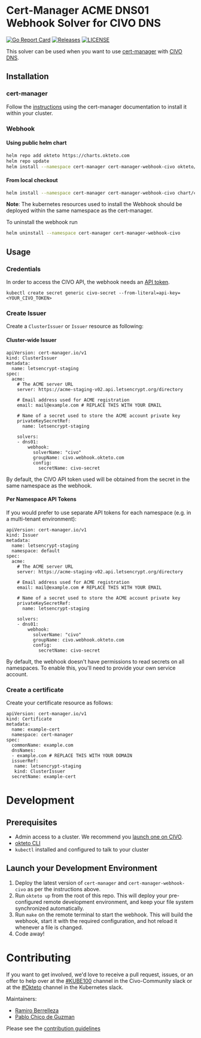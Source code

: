 # Cert-Manager ACME DNS01 Webhook Solver for CIVO DNS

[![Go Report Card](https://goreportcard.com/badge/github.com/okteto/cert-manager-webhook-civo)](https://goreportcard.com/report/github.com/okteto/cert-manager-webhook-civo)
[![Releases](https://img.shields.io/github/v/release/okteto/cert-manager-webhook-civo?include_prereleases)](https://github.com/okteto/cert-manager-webhook-civo/releases)
[![LICENSE](https://img.shields.io/github/license/okteto/cert-manager-webhook-civo)](https://github.com/slicen/cert-manager-webhook-civo/blob/master/LICENSE)

This solver can be used when you want to use  [cert-manager](https://github.com/jetstack/cert-manager) with [CIVO DNS](https://civo.com). 

## Installation

### cert-manager

Follow the [instructions](https://cert-manager.io/docs/installation/) using the cert-manager documentation to install it within your cluster.

### Webhook

#### Using public helm chart

```bash
helm repo add okteto https://charts.okteto.com
helm repo update
helm install --namespace cert-manager cert-manager-webhook-civo okteto/cert-manager-webhook-civo
```

#### From local checkout

```bash
helm install --namespace cert-manager cert-manager-webhook-civo chart/cert-manager-webhook-civo
```
**Note**: The kubernetes resources used to install the Webhook should be deployed within the same namespace as the cert-manager.

To uninstall the webhook run
```bash
helm uninstall --namespace cert-manager cert-manager-webhook-civo
```

## Usage

### Credentials
In order to access the CIVO API, the webhook needs an [API token](https://www.civo.com/account/security).

```
kubectl create secret generic civo-secret --from-literal=api-key=<YOUR_CIVO_TOKEN>
```

### Create Issuer

Create a `ClusterIssuer` or `Issuer` resource as following:

#### Cluster-wide Issuer
```
apiVersion: cert-manager.io/v1
kind: ClusterIssuer
metadata:
  name: letsencrypt-staging
spec:
  acme:
    # The ACME server URL
    server: https://acme-staging-v02.api.letsencrypt.org/directory
    
    # Email address used for ACME registration
    email: mail@example.com # REPLACE THIS WITH YOUR EMAIL
    
    # Name of a secret used to store the ACME account private key
    privateKeySecretRef:
      name: letsencrypt-staging

    solvers:
    - dns01:
        webhook:
          solverName: "civo"
          groupName: civo.webhook.okteto.com
          config:
            secretName: civo-secret
```

By default, the CIVO API token used will be obtained from the secret in the same namespace as the webhook.

#### Per Namespace API Tokens

If you would prefer to use separate API tokens for each namespace (e.g. in a multi-tenant environment):

```
apiVersion: cert-manager.io/v1
kind: Issuer
metadata:
  name: letsencrypt-staging
  namespace: default
spec:
  acme:
    # The ACME server URL
    server: https://acme-staging-v02.api.letsencrypt.org/directory
    
    # Email address used for ACME registration
    email: mail@example.com # REPLACE THIS WITH YOUR EMAIL
    
    # Name of a secret used to store the ACME account private key
    privateKeySecretRef:
      name: letsencrypt-staging

    solvers:
    - dns01:
        webhook:
          solverName: "civo"
          groupName: civo.webhook.okteto.com
          config:
            secretName: civo-secret
```

By default, the webhook doesn't have permissions to read secrets on all namespaces. To enable this, you'll need to provide your own service account.

### Create a certificate

Create your certificate resource as follows:

```
apiVersion: cert-manager.io/v1
kind: Certificate
metadata:
  name: example-cert
  namespace: cert-manager
spec:
  commonName: example.com
  dnsNames:
  - example.com # REPLACE THIS WITH YOUR DOMAIN
  issuerRef:
   name: letsencrypt-staging
   kind: ClusterIssuer
  secretName: example-cert
```

# Development

## Prerequisites
-  Admin access to a cluster. We recommend you [launch one on CIVO](https://www.civo.com/?ref=af9018).
-  [okteto CLI](https://okteto.com/docs/getting-started/installation)
- `kubectl` installed and configured to talk to your cluster

## Launch your Development Environment

1. Deploy the latest version of `cert-manager` and `cert-manager-webhook-civo` as per the instructions above.
1. Run `okteto up` from the root of this repo. This will deploy your pre-configured remote development environment, and keep your file system synchronized automatically.
1. Run `make` on the remote terminal to start the webhook. This will build the webhook, start it with the required configuration, and hot reload it whenever a file is changed.
1. Code away!

# Contributing
If you want to get involved, we'd love to receive a pull request, issues, or an offer to help over at the [#KUBE100](https://app.slack.com/client/TKW8H5MBK/CMVCKMCN5) channel in the Civo-Community slack or at the [#Okteto](https://kubernetes.slack.com/messages/CM1QMQGS0/) channel in the Kubernetes slack.

Maintainers:
- [Ramiro Berrelleza](https://twitter.com/rberrelleza)
- [Pablo Chico de Guzman](https://twitter.com/pchico83)

Please see the [contribution guidelines](CONTRIBUTING.md)
